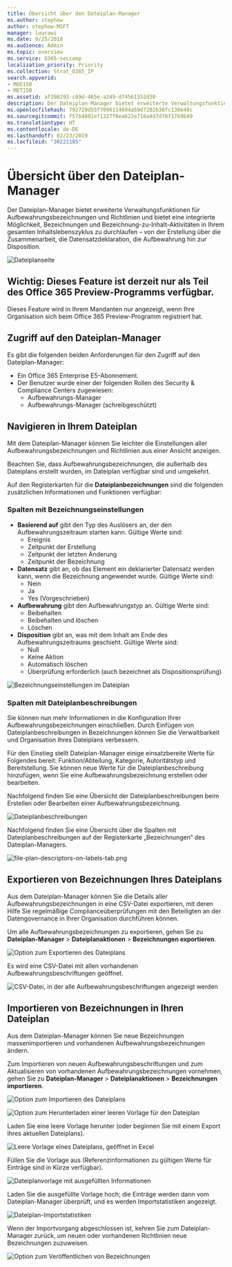 ```yaml
---
title: Übersicht über den Dateiplan-Manager
ms.author: stephow
author: stephow-MSFT
manager: laurawi
ms.date: 9/25/2018
ms.audience: Admin
ms.topic: overview
ms.service: O365-seccomp
localization_priority: Priority
ms.collection: Strat_O365_IP
search.appverid:
- MOE150
- MET150
ms.assetid: af398293-c69d-465e-a249-d74561552d30
description: Der Dateiplan-Manager bietet erweiterte Verwaltungsfunktionen für Aufbewahrungsbezeichnungen und Richtlinien und bietet eine integrierte Möglichkeit, Bezeichnungen und Bezeichnung-zu-Inhalt-Aktivitäten in Ihrem gesamten Inhaltslebenszyklus zu durchlaufen – von der Erstellung über die Zusammenarbeit, die Datensatzdeklaration, die Aufbewahrung hin zur Disposition.
ms.openlocfilehash: 792729d55f7096114694a59d7202b36fc130e48c
ms.sourcegitcommit: f57b4001ef1327f0ea622e716a4d7d78f1769b49
ms.translationtype: HT
ms.contentlocale: de-DE
ms.lasthandoff: 02/23/2019
ms.locfileid: "30221185"
---
```

# <a name="overview-of-file-plan-manager"></a>Übersicht über den Dateiplan-Manager

Der Dateiplan-Manager bietet erweiterte Verwaltungsfunktionen für Aufbewahrungsbezeichnungen und Richtlinien und bietet eine integrierte Möglichkeit, Bezeichnungen und Bezeichnung-zu-Inhalt-Aktivitäten in Ihrem gesamten Inhaltslebenszyklus zu durchlaufen – von der Erstellung über die Zusammenarbeit, die Datensatzdeklaration, die Aufbewahrung hin zur Disposition.

![Dateiplanseite](media/file-plan-page.png)

## <a name="important-this-feature-is-currently-available-only-as-part-of-the-office-365-preview-program"></a>Wichtig: Dieses Feature ist derzeit nur als Teil des Office 365 Preview-Programms verfügbar.

Dieses Feature wird in Ihrem Mandanten nur angezeigt, wenn Ihre Organisation sich beim Office 365 Preview-Programm registriert hat.

## <a name="accessing-file-plan-manager"></a>Zugriff auf den Dateiplan-Manager

Es gibt die folgenden beiden Anforderungen für den Zugriff auf den Dateiplan-Manager:
- Ein Office 365 Enterprise E5-Abonnement.
- Der Benutzer wurde einer der folgenden Rollen des Security &amp; Compliance Centers zugewiesen: 
    - Aufbewahrungs-Manager
    - Aufbewahrungs-Manager (schreibgeschützt)

## <a name="navigating-your-file-plan"></a>Navigieren in Ihrem Dateiplan

Mit dem Dateiplan-Manager können Sie leichter die Einstellungen aller Aufbewahrungsbezeichnungen und Richtlinien aus einer Ansicht anzeigen.

Beachten Sie, dass Aufbewahrungsbezeichnungen, die außerhalb des Dateiplans erstellt wurden, im Dateiplan verfügbar sind und umgekehrt.

Auf den Registerkarten für die **Dateiplanbezeichnungen** sind die folgenden zusätzlichen Informationen und Funktionen verfügbar:

### <a name="label-settings-columns"></a>Spalten mit Bezeichnungseinstellungen
 
- **Basierend auf** gibt den Typ des Auslösers an, der den Aufbewahrungszeitraum starten kann. Gültige Werte sind: 
    - Ereignis
    - Zeitpunkt der Erstellung
    - Zeitpunkt der letzten Änderung
    - Zeitpunkt der Bezeichnung
- **Datensatz** gibt an, ob das Element ein deklarierter Datensatz werden kann, wenn die Bezeichnung angewendet wurde. Gültige Werte sind:
    - Nein
    - Ja
    - Yes (Vorgeschrieben)
- **Aufbewahrung** gibt den Aufbewahrungstyp an. Gültige Werte sind:
    - Beibehalten
    - Beibehalten und löschen
    - Löschen
- **Disposition** gibt an, was mit dem Inhalt am Ende des Aufbewahrungszeitraums geschieht. Gültige Werte sind: 
    - Null
    - Keine Aktion
    - Automatisch löschen
    - Überprüfung erforderlich (auch bezeichnet als Dispositionsprüfung)

![Bezeichnungseinstellungen im Dateiplan](media/file-plan-label-columns.png)

### <a name="label-file-plan-descriptors-columns"></a>Spalten mit Dateiplanbeschreibungen

Sie können nun mehr Informationen in die Konfiguration Ihrer Aufbewahrungsbezeichnungen einschließen. Durch Einfügen von Dateiplanbeschreibungen in Bezeichnungen können Sie die Verwaltbarkeit und Organisation Ihres Dateiplans verbessern.

Für den Einstieg stellt Dateiplan-Manager einige einsatzbereite Werte für Folgendes bereit: Funktion/Abteilung, Kategorie, Autoritätstyp und Bereitstellung. Sie können neue Werte für die Dateiplanbeschreibung hinzufügen, wenn Sie eine Aufbewahrungsbezeichnung erstellen oder bearbeiten.

Nachfolgend finden Sie eine Übersicht der Dateiplanbeschreibungen beim Erstellen oder Bearbeiten einer Aufbewahrungsbezeichnung.

![Dateiplanbeschreibungen](media/file-plan-descriptors.png)

Nachfolgend finden Sie eine Übersicht über die Spalten mit Dateiplanbeschreibungen auf der Registerkarte „Bezeichnungen“ des Dateiplan-Managers.

![file-plan-descriptors-on-labels-tab.png](media/file-plan-descriptors-on-labels-tab.png)

## <a name="export-labels-out-of-your-file-plan"></a>Exportieren von Bezeichnungen Ihres Dateiplans

Aus dem Dateiplan-Manager können Sie die Details aller Aufbewahrungsbezeichnungen in eine CSV-Datei exportieren, mit deren Hilfe Sie regelmäßige Complianceüberprüfungen mit den Beteiligten an der Datengovernance in Ihrer Organisation durchführen können.

Um alle Aufbewahrungsbezeichnungen zu exportieren, gehen Sie zu **Dateiplan-Manager** \> **Dateiplanaktionen** \> **Bezeichnungen exportieren**.

![Option zum Exportieren des Dateiplans](media/file-plan-export-labels-option.png)

Es wird eine CSV-Datei mit allen vorhandenen Aufbewahrungsbeschriftungen geöffnet.

![CSV-Datei, in der alle Aufbewahrungsbeschriftungen angezeigt werden](media/file-plan-csv-file.png)

## <a name="import-labels-into-your-file-plan"></a>Importieren von Bezeichnungen in Ihren Dateiplan

Aus dem Dateiplan-Manager können Sie neue Bezeichnungen massenimportieren und vorhandenen Aufbewahrungsbezeichnungen ändern.

Zum Importieren von neuen Aufbewahrungsbeschriftungen und zum Aktualisieren von vorhandenen Aufbewahrungsbezeichnungen vornehmen, gehen Sie zu **Dateiplan-Manager** \> **Dateiplanaktionen** \> **Bezeichnungen importieren**.

![Option zum Importieren des Dateiplans](media/file-plan-import-labels-option.png)

![Option zum Herunterladen einer leeren Vorlage für den Dateiplan](media/file-plan-blank-template-option.png)

Laden Sie eine leere Vorlage herunter (oder beginnen Sie mit einem Export Ihres aktuellen Dateiplans).

![Leere Vorlage eines Dateiplans, geöffnet in Excel](media/file-plan-blank-template.png)

Füllen Sie die Vorlage aus (Referenzinformationen zu gültigen Werte für Einträge sind in Kürze verfügbar).

![Dateiplanvorlage mit ausgefüllten Informationen](media/file-plan-filled-out-template.png)

Laden Sie die ausgefüllte Vorlage hoch; die Einträge werden dann vom Dateiplan-Manager überprüft, und es werden Importstatistiken angezeigt.

![Dateiplan-Importstatistiken](media/file-plan-import-statistics.png)

Wenn der Importvorgang abgeschlossen ist, kehren Sie zum Dateiplan-Manager zurück, um neuen oder vorhandenen Richtlinien neue Bezeichnungen zuzuweisen.

![Option zum Veröffentlichen von Bezeichnungen](media/file-plan-publish-labels-option.png)

